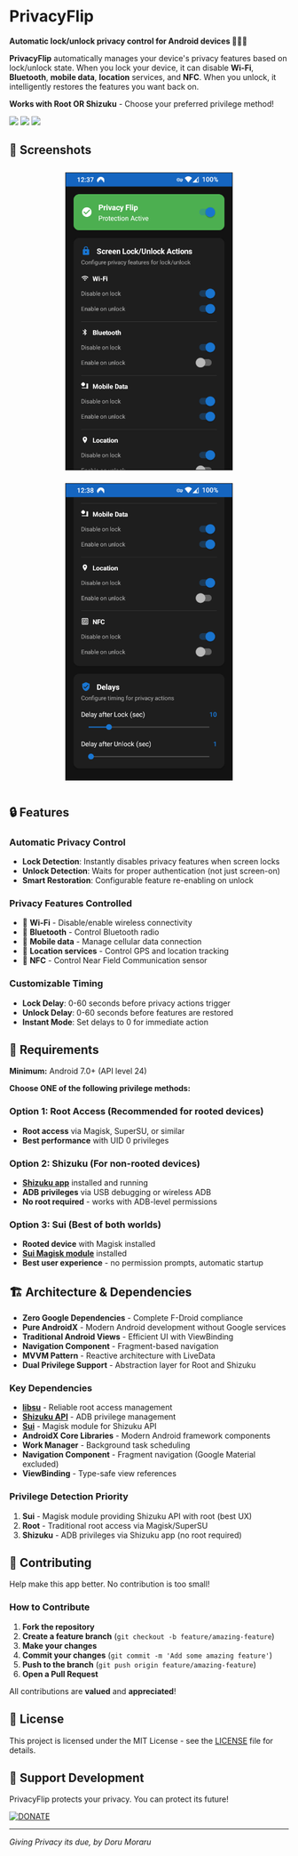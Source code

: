 # PrivacyFlip

**Automatic lock/unlock privacy control for Android devices 🔐📱✨**

**PrivacyFlip** automatically manages your device's privacy features based on lock/unlock state. When you lock your device, it can disable **Wi-Fi**, **Bluetooth**, **mobile data**, **location** services, and **NFC**. When you unlock, it intelligently restores the features you want back on.

**Works with Root OR Shizuku** - Choose your preferred privilege method!

<div>
  <a href="https://apt.izzysoft.de/fdroid/index/apk/io.github.dorumrr.privacyflip" target="_blank" rel="noopener"><img height="50" src="https://gitlab.com/IzzyOnDroid/repo/-/raw/master/assets/IzzyOnDroid.png"></a> <a href="https://f-droid.org/en/packages/io.github.dorumrr.privacyflip/" target="_blank" rel="noopener"><img height="50" src="https://f-droid.org/badge/get-it-on.png"></a> <a href="https://www.buymeacoffee.com/ossdev"><img height="50" src="https://cdn.buymeacoffee.com/buttons/v2/arial-yellow.png" /></a>
</div>

## 📸 Screenshots

<div align="center">
  <img src="fastlane/metadata/android/en-US/images/phoneScreenshots/1.png" alt="PrivacyFlip by Doru Moraru" width="300" style="margin: 10px; border: 1px solid #222222"/>
  <img src="fastlane/metadata/android/en-US/images/phoneScreenshots/2.png" alt="PrivacyFlip by Doru Moraru" width="300" style="margin: 10px; border: 1px solid #222222"/>
</div>

## 🔒 Features

### **Automatic Privacy Control**
- **Lock Detection**: Instantly disables privacy features when screen locks
- **Unlock Detection**: Waits for proper authentication (not just screen-on)
- **Smart Restoration**: Configurable feature re-enabling on unlock

### **Privacy Features Controlled**
- 📶 **Wi-Fi** - Disable/enable wireless connectivity
- 📱 **Bluetooth** - Control Bluetooth radio
- 📡 **Mobile data** - Manage cellular data connection
- 📍 **Location services** - Control GPS and location tracking
- 📳 **NFC** - Control Near Field Communication sensor

### **Customizable Timing**
- **Lock Delay**: 0-60 seconds before privacy actions trigger
- **Unlock Delay**: 0-60 seconds before features are restored
- **Instant Mode**: Set delays to 0 for immediate action

## 📱 Requirements

**Minimum:** Android 7.0+ (API level 24)

**Choose ONE of the following privilege methods:**

### **Option 1: Root Access** (Recommended for rooted devices)
- **Root access** via Magisk, SuperSU, or similar
- **Best performance** with UID 0 privileges

### **Option 2: Shizuku** (For non-rooted devices)
- **[Shizuku app](https://shizuku.rikka.app/)** installed and running
- **ADB privileges** via USB debugging or wireless ADB
- **No root required** - works with ADB-level permissions

### **Option 3: Sui** (Best of both worlds)
- **Rooted device** with Magisk installed
- **[Sui Magisk module](https://github.com/RikkaApps/Sui)** installed
- **Best user experience** - no permission prompts, automatic startup

## 🏗️ Architecture & Dependencies

- **Zero Google Dependencies** - Complete F-Droid compliance
- **Pure AndroidX** - Modern Android development without Google services
- **Traditional Android Views** - Efficient UI with ViewBinding
- **Navigation Component** - Fragment-based navigation
- **MVVM Pattern** - Reactive architecture with LiveData
- **Dual Privilege Support** - Abstraction layer for Root and Shizuku

### **Key Dependencies**
- **[libsu](https://github.com/topjohnwu/libsu)** - Reliable root access management
- **[Shizuku API](https://github.com/RikkaApps/Shizuku-API)** - ADB privilege management
- **[Sui](https://github.com/RikkaApps/Sui)** - Magisk module for Shizuku API
- **AndroidX Core Libraries** - Modern Android framework components
- **Work Manager** - Background task scheduling
- **Navigation Component** - Fragment navigation (Google Material excluded)
- **ViewBinding** - Type-safe view references

### **Privilege Detection Priority**
1. **Sui** - Magisk module providing Shizuku API with root (best UX)
2. **Root** - Traditional root access via Magisk/SuperSU
3. **Shizuku** - ADB privileges via Shizuku app (no root required)



## 🤝 Contributing

Help make this app better. No contribution is too small!

### How to Contribute

1. **Fork the repository**
2. **Create a feature branch** (`git checkout -b feature/amazing-feature`)
3. **Make your changes**
4. **Commit your changes** (`git commit -m 'Add some amazing feature'`)
5. **Push to the branch** (`git push origin feature/amazing-feature`)
6. **Open a Pull Request**

All contributions are **valued** and **appreciated**!

## 📄 License

This project is licensed under the MIT License - see the [LICENSE](LICENSE) file for details.

## 💖 Support Development

PrivacyFlip protects your privacy. You can protect its future!

[![DONATE](https://img.shields.io/badge/DONATE-FFD700?style=for-the-badge&logoColor=white)](https://buymeacoffee.com/ossdev)

---

*Giving Privacy its due, by Doru Moraru*
